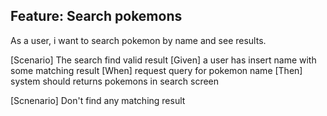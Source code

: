 ## Feature: Search pokemons
As a user, i want to search pokemon by name and see results.

[Scenario] The search find valid result
[Given] a user has insert name with some matching result
[When] request query for pokemon name
[Then] system should returns pokemons in search screen

[Scnenario] Don't find any matching result